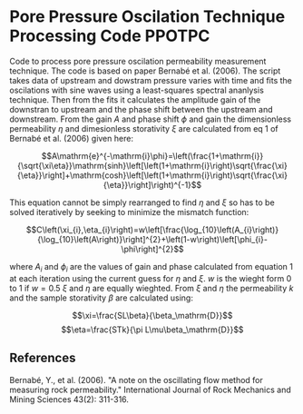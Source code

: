 # Pore Pressure Oscilation Technique Processing Code PPOTPC
Code to process pore pressure oscilation permeability measurement technique. The code is based on paper Bernabé et al. (2006). The script takes data of upstream and dowstram pressure varies with time and fits the oscilations with sine waves using a least-squares spectral ananlysis technique. Then from the fits it calculates the amplitude gain of the downstran to upstream and the phase shift between the upstream and downstream. From the gain *A* and phase shift $\phi$ and gain the dimensionless permeability $\eta$ and dimesionless storativity $\xi$ are calculated from eq 1 of Bernabé et al. (2006) given here:

$$A\mathrm{e}^{-\mathrm{i}\phi}=\left(\frac{1+\mathrm{i}}{\sqrt{\xi\eta}}\mathrm{sinh}\left[\left(1+\mathrm{i}\right)\sqrt{\frac{\xi}{\eta}}\right]+\mathrm{cosh}\left[\left(1+\mathrm{i}\right)\sqrt{\frac{\xi}{\eta}}\right]\right)^{-1}$$

This equation cannot be simply rearranged to find $\eta$ and $\xi$ so has to be solved iteratively by seeking to minimize the mismatch function:

$$C\left(\xi_{i},\eta_{i}\right)=w\left[\frac{\log_{10}\left(A_{i}\right)}{\log_{10}\left(A\right)}\right]^{2}+\left(1-w\right)\left[\phi_{i}-\phi\right]^{2}$$

where $A_i$ and $\phi_i$ are the values of gain and phase calculated from equation 1 at each iteration using the current guess for $\eta$ and $\xi$. $w$ is the wieght form 0 to 1 if $w=0.5$ $\xi$ and $\eta$ are equally wieghted. From $\xi$ and $\eta$ the permeability $k$ and the sample storativity $\beta$ are calculated using:

$$\xi=\frac{SL\beta}{\beta_\mathrm{D}}$$
$$\eta=\frac{STk}{\pi L\mu\beta_\mathrm{D}}$$

## References
Bernabé, Y., et al. (2006). "A note on the oscillating flow method for measuring rock permeability." International Journal of Rock Mechanics and Mining Sciences 43(2): 311-316.
